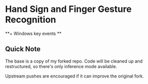 # Hand Sign and Finger Gesture Recognition
**+ Windows key events **

## Quick Note
The base is a copy of my forked repo. Code will be cleaned up and restructured, so there's only inference mode available.

Upstream pushes are encouraged if it can improve the original fork.